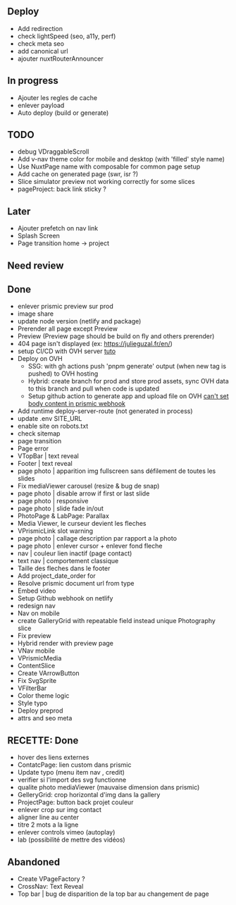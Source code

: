 ## Deploy
- Add redirection
- check lightSpeed (seo, a11y, perf)
- check meta seo
- add canonical url
- ajouter nuxtRouterAnnouncer

## In progress
- Ajouter les regles de cache
- enlever payload
- Auto deploy (build or generate)

## TODO
- debug VDraggableScroll
- Add v-nav theme color for mobile and desktop (with 'filled' style name)
- Use NuxtPage name with composable for common page setup 
- Add cache on generated page (swr, isr ?)
- Slice simulator preview not working correctly for some slices
- pageProject: back link sticky ?

## Later
- Ajouter prefetch on nav link
- Splash Screen
- Page transition home -> project

## Need review


## Done
- enlever prismic preview sur prod
- image share
- update node version (netlify and package)
- Prerender all page except Preview
- Preview (Preview page should be build on fly and others prerender)
- 404 page isn't displayed (ex: https://julieguzal.fr/en/)
- setup CI/CD with OVH server [tuto](https://help.ovhcloud.com/csm/fr-web-hosting-git-integration?id=kb_article_view&sysparm_article=KB0063755)
- Deploy on OVH
  - SSG: with gh actions push 'pnpm generate' output (when new tag is pushed) to OVH hosting
  - Hybrid: create branch for prod and store prod assets, sync OVH data to this branch and pull when code is updated
  - Setup github action to generate app and upload file on OVH [can't set body content in prismic webhook](https://community.prismic.io/t/setting-response-body-in-webhooks/9761/23) 
- Add runtime deploy-server-route (not generated in process)
- update .env SITE_URL
- enable site on robots.txt
- check sitemap
- page transition
- Page error
- VTopBar | text reveal
- Footer | text reveal
- page photo | apparition img fullscreen sans défilement de toutes les slides
- Fix mediaViewer carousel (resize & bug de snap)
- page photo | disable arrow if first or last slide
- page photo | responsive
- page photo | slide fade in/out
- PhotoPage & LabPage: Parallax
- Media Viewer, le curseur devient les fleches
- VPrismicLink slot warning
- page photo | callage description par rapport a la photo
- page photo | enlever cursor + enlever fond fleche
- nav | couleur lien inactif (page contact)
- text nav | comportement classique
- Taille des fleches dans le footer
- Add project_date_order for
- Resolve prismic document url from type
- Embed video
- Setup Github webhook on netlify
- redesign nav
- Nav on mobile
- create GalleryGrid with repeatable field instead unique Photography slice
- Fix preview
- Hybrid render with preview page
- VNav mobile
- VPrismicMedia
- ContentSlice
- Create VArrowButton
- Fix SvgSprite
- VFilterBar
- Color theme logic
- Style typo
- Deploy preprod
- attrs and seo meta 


## RECETTE: Done
- hover des liens externes
- ContatcPage: lien custom dans prismic
- Update typo (menu item nav , credit)
- verifier si l'import des svg functionne
- qualite photo mediaViewer (mauvaise dimension dans prismic)
- GelleryGrid: crop horizontal d'img dans la gallery
- ProjectPage: button back projet couleur
- enlever crop sur img contact
- aligner line au center
- titre 2 mots a la ligne
- enlever controls vimeo (autoplay)
- lab (possibilité de mettre des vidéos)


## Abandoned 
- Create VPageFactory ?
- CrossNav: Text Reveal
- Top bar | bug de disparition de la top bar au changement de page
